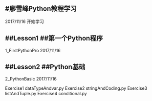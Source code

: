#廖雪峰Python教程学习
---
2017/11/16 开始学习

##Lesson1
##第一个Python程序
---
1_FirstPythonPro
2017/11/16

##Lesson2
##Python基础
---
2_PythonBasic
2017/11/16

Exercise1 dataTypeAndvar.py
Exercise2 stringAndCoding.py
Exercise3 listAndTuple.py
Exercise4 conditional.py

